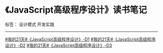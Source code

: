 ﻿# 《JavaScript高级程序设计》读书笔记

标签： 设计模式 开发实践

---
[#我的21天#《JavaScript高级程序设计》-D1](https://segmentfault.com/n/1330000004562531)
[#我的21天#《JavaScript高级程序设计》-D2](https://segmentfault.com/n/1330000004570027)
[#我的21天#《JavaScript高级程序设计》-D3](https://segmentfault.com/n/1330000004577206)
